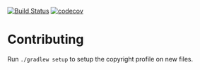 [![Build Status](https://travis-ci.org/NovaCrypto/NovaWallet.svg?branch=master)](https://travis-ci.org/NovaCrypto/NovaWallet)
[![codecov](https://codecov.io/gh/NovaCrypto/NovaWallet/branch/master/graph/badge.svg)](https://codecov.io/gh/NovaCrypto/NovaWallet)

Contributing
==

Run `./gradlew setup` to setup the copyright profile on new files.
